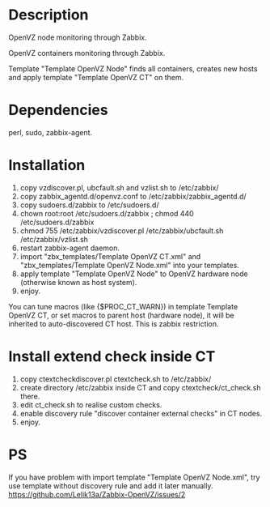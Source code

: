 # Description
OpenVZ node monitoring through Zabbix.

OpenVZ containers monitoring through Zabbix.

Template "Template OpenVZ Node" finds all containers, creates new hosts and apply template "Template OpenVZ CT" on them.

# Dependencies
perl, sudo, zabbix-agent.

Installation
============
1. copy vzdiscover.pl, ubcfault.sh and vzlist.sh to /etc/zabbix/
2. copy zabbix_agentd.d/openvz.conf to /etc/zabbix/zabbix_agentd.d/
3. copy sudoers.d/zabbix to /etc/sudoers.d/
4. chown root:root /etc/sudoers.d/zabbix ; chmod 440 /etc/sudoers.d/zabbix
5. chmod 755 /etc/zabbix/vzdiscover.pl /etc/zabbix/ubcfault.sh /etc/zabbix/vzlist.sh
6. restart zabbix-agent daemon.
7. import "zbx_templates/Template OpenVZ CT.xml" and "zbx_templates/Template OpenVZ Node.xml" into your templates.
8. apply template "Template OpenVZ Node" to OpenVZ hardware node (otherwise known as host system).
9. enjoy.


You can tune macros (like {$PROC_CT_WARN}) in template Template OpenVZ CT,
 or set macros  to parent host (hardware node), it will be inherited to auto-discovered CT host. This is zabbix restriction.

Install extend check inside CT
============
1. copy ctextcheckdiscover.pl ctextcheck.sh to /etc/zabbix/
2. create directory /etc/zabbix inside CT and copy ctextcheck/ct_check.sh there.
3. edit ct_check.sh to realise custom checks.
4. enable discovery rule "discover container external checks" in CT nodes.
5. enjoy.


PS
===========
If you have problem with import template "Template OpenVZ Node.xml", try use template without discovery rule and add it later manually.
https://github.com/Lelik13a/Zabbix-OpenVZ/issues/2
